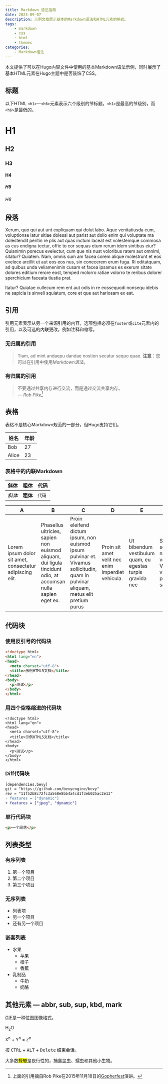 ```yaml
---
title: Markdown 语法指南
date: 2023-09-07
description: 示例文章展示基本的Markdown语法和HTML元素的格式。
tags:
    - markdown
    - css
    - html
    - themes
categories:
    - Markdown语法
---
```


本文提供了可以在Hugo内容文件中使用的基本Markdown语法示例，同时展示了基本HTML元素在Hugo主题中是否装饰了CSS。

<!--more-->

## 标题

以下HTML `<h1>`—`<h6>`元素表示六个级别的节标题。`<h1>`是最高的节级别，而`<h6>`是最低的。

# H1
## H2
### H3
#### H4
##### H5
###### H6

## 段落

Xerum, quo qui aut unt expliquam qui dolut labo. Aque venitatiusda cum, voluptionse latur sitiae dolessi aut parist aut dollo enim qui voluptate ma dolestendit peritin re plis aut quas inctum laceat est volestemque commosa as cus endigna tectur, offic to cor sequas etum rerum idem sintibus eiur? Quianimin porecus evelectur, cum que nis nust voloribus ratem aut omnimi, sitatur? Quiatem. Nam, omnis sum am facea corem alique molestrunt et eos evelece arcillit ut aut eos eos nus, sin conecerem erum fuga. Ri oditatquam, ad quibus unda veliamenimin cusam et facea ipsamus es exerum sitate dolores editium rerore eost, temped molorro ratiae volorro te reribus dolorer sperchicium faceata tiustia prat.

Itatur? Quiatae cullecum rem ent aut odis in re eossequodi nonsequ idebis ne sapicia is sinveli squiatum, core et que aut hariosam ex eat.

## 引用

引用元素表示从另一个来源引用的内容，选项包括必须在`footer`或`cite`元素内的引用，以及可选的内联更改，例如注释和缩写。

### 无归属的引用

> Tiam, ad mint andaepu dandae nostion secatur sequo quae.
> **注意**：您可以在引用中使用*Markdown语法*。

### 有归属的引用

> 不要通过共享内存进行交流，而是通过交流共享内存。<br>
> — <cite>Rob Pike[^1]</cite>

[^1]: 上面的引用摘自Rob Pike在2015年11月18日的[Gopherfest](https://www.youtube.com/watch?v=PAAkCSZUG1c)演讲。

## 表格

表格不是核心Markdown规范的一部分，但Hugo支持它们。

   姓名 | 年龄
--------|------
    Bob | 27
  Alice | 23

### 表格中的内联Markdown

| 斜体   | 粗体     | 代码   |
| --------  | -------- | ------ |
| *斜体* | **粗体** | `代码` |

| A                                                        | B                                                                                                             | C                                                                                                                                    | D                                                 | E                                                          | F                                                                    |
|----------------------------------------------------------|---------------------------------------------------------------------------------------------------------------|--------------------------------------------------------------------------------------------------------------------------------------|---------------------------------------------------|------------------------------------------------------------|----------------------------------------------------------------------|
| Lorem ipsum dolor sit amet, consectetur adipiscing elit. | Phasellus ultricies, sapien non euismod aliquam, dui ligula tincidunt odio, at accumsan nulla sapien eget ex. | Proin eleifend dictum ipsum, non euismod ipsum pulvinar et. Vivamus sollicitudin, quam in pulvinar aliquam, metus elit pretium purus | Proin sit amet velit nec enim imperdiet vehicula. | Ut bibendum vestibulum quam, eu egestas turpis gravida nec | Sed scelerisque nec turpis vel viverra. Vivamus vitae pretium sapien |

## 代码块
### 使用反引号的代码块

```html
<!doctype html>
<html lang="en">
<head>
  <meta charset="utf-8">
  <title>示例HTML5文档</title>
</head>
<body>
  <p>测试</p>
</body>
</html>
```

### 用四个空格缩进的代码块

    <!doctype html>
    <html lang="en">
    <head>
      <meta charset="utf-8">
      <title>示例HTML5文档</title>
    </head>
    <body>
      <p>测试</p>
    </body>
    </html>

### Diff代码块

```diff
[dependencies.bevy]
git = "https://github.com/bevyengine/bevy"
rev = "11f52b8c72fc3a568e8bb4a4cd1f3eb025ac2e13"
- features = ["dynamic"]
+ features = ["jpeg", "dynamic"]
```

### 单行代码块

```html
<p>一个段落</p>
```

## 列表类型

### 有序列表

1. 第一个项目
2. 第二个项目
3. 第三个项目

### 无序列表

* 列表项
* 另一个项目
* 还有另一个项目

### 嵌套列表

* 水果
  * 苹果
  * 橙子
  * 香蕉
* 乳制品
  * 牛奶
  * 奶酪

## 其他元素 — abbr, sub, sup, kbd, mark

<abbr title="图形交换格式">GIF</abbr>是一种位图图像格式。

H<sub>2</sub>O

X<sup>n</sup> + Y<sup>n</sup> = Z<sup>n</sup>

按 <kbd>CTRL</kbd> + <kbd>ALT</kbd> + <kbd>Delete</kbd> 结束会话。

大多数<mark>蝾螈</mark>是夜行性的，捕食昆虫、蠕虫和其他小生物。
